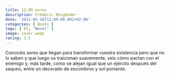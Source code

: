 ```yaml
---
title: 13,99 euros
description: Frédéric Beigbeder
date: '2011-05-16T11:09:00.001+02:00'
categories: [ Books ]
tags: [ ES, "Novel" ]
image: cover.webp
rating: 3.5
---
```


Conocéis seres que llegan para transformar vuestra existencia pero que no lo saben y que luego os traicionan suavemente, veis cómo pactan con el enemigo y, más tarde, como se alejan igual que un ejército después del saqueo, entre un decorado de escombros y sol poniente.
